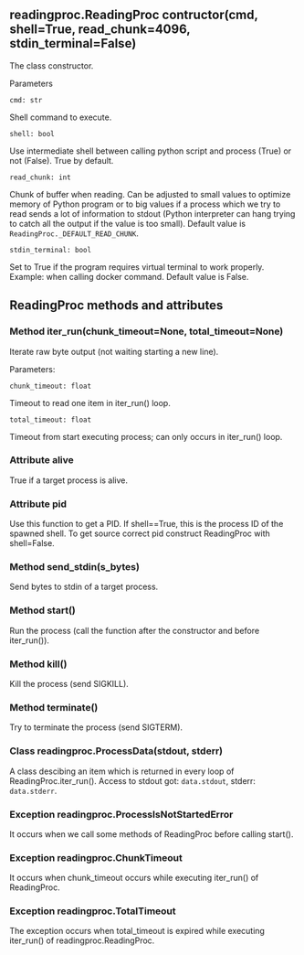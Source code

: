 ## readingproc.ReadingProc contructor(cmd, shell=True, read_chunk=4096, stdin_terminal=False)
The class constructor.

Parameters

`cmd: str`

Shell command to execute.

`shell: bool`

Use intermediate shell between calling python script and process (True) or not (False). True by default.

`read_chunk: int`

Chunk of buffer when reading. Can be adjusted to small values to optimize memory of Python program or to big values if a process which we try to read sends a lot of information to stdout (Python interpreter can hang trying to catch all the output if the value is too small). Default value is `ReadingProc._DEFAULT_READ_CHUNK`.

`stdin_terminal: bool`

Set to True if the program requires virtual terminal to work properly. Example: when calling docker command. Default value is False.

## ReadingProc methods and attributes

### Method iter_run(chunk_timeout=None, total_timeout=None)
Iterate raw byte output (not waiting starting a new line).

Parameters:

`chunk_timeout: float`

Timeout to read one item in iter_run() loop.

`total_timeout: float`

Timeout from start executing process; can only occurs in iter_run() loop.

### Attribute alive
True if a target process is alive.

### Attribute pid
Use this function to get a PID.
If shell==True, this is the process ID of the spawned shell.
To get source correct pid construct ReadingProc with shell=False.

### Method send_stdin(s_bytes)
Send bytes to stdin of a target process.

### Method start()
Run the process (call the function after the constructor and before iter_run()).

### Method kill()
Kill the process (send SIGKILL).

### Method terminate()
Try to terminate the process (send SIGTERM).

### Class readingproc.ProcessData(stdout, stderr)
A class descibing an item which is returned in every loop of ReadingProc.iter_run(). Access to stdout got: `data.stdout`, stderr: `data.stderr`.

### Exception readingproc.ProcessIsNotStartedError
It occurs when we call some methods of ReadingProc before calling start().

### Exception readingproc.ChunkTimeout
It occurs when chunk_timeout occurs while executing iter_run() of ReadingProc.

### Exception readingproc.TotalTimeout
The exception occurs when total_timeout is expired while executing iter_run() of readingproc.ReadingProc.

